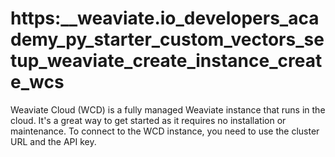# https:\_\_weaviate.io_developers_academy_py_starter_custom_vectors_setup_weaviate_create_instance_create_wcs

Weaviate Cloud (WCD) is a fully managed Weaviate instance that runs in the cloud. It's a great way to get started as it requires no installation or maintenance. To connect to the WCD instance, you need to use the cluster URL and the API key.
